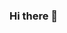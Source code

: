 ### Hi there 👋

<!--
**Raphahf6/raphahf6** is a ✨ _special_ ✨ repository because its `README.md` (this file) appears on your GitHub profile.

Here are some ideas to get you started:

- 🔭 Buscando oportunidade para trabalhar com apps mobile em flutter ...
- 🌱 Estudando Flutter ...
- 👯 I’m looking to collaborate on ...
- 🤔 I’m looking for help with ...
- 📫 contate-me no e-mail: raphael.m.limaa@hotmail.com ...
- 😄 Pronouns: ele/dele
